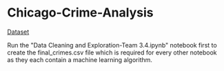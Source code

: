 # Chicago-Crime-Analysis
[Dataset](https://www.kaggle.com/currie32/crimes-in-chicago)

Run the "Data Cleaning and Exploration-Team 3.4.ipynb" notebook first to create the final_crimes.csv file which is required for every other notebook as they each contain a machine learning algorithm.
 
